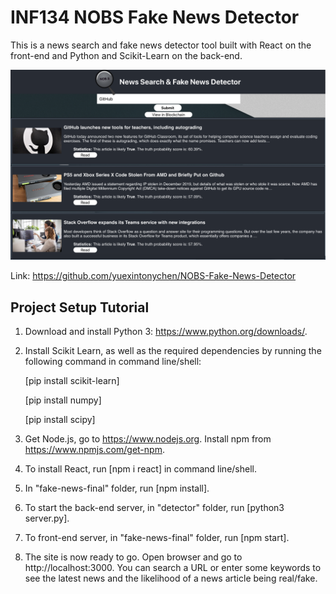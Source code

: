 # INF134 NOBS Fake News Detector

This is a news search and fake news detector tool built with React on the front-end and Python and Scikit-Learn on the back-end.

![Demo Screenshot](Demo.png)

Link: https://github.com/yuexintonychen/NOBS-Fake-News-Detector

## Project Setup Tutorial

1. Download and install Python 3: https://www.python.org/downloads/.

2. Install Scikit Learn, as well as the required dependencies by running the following command in command line/shell:

   [pip install scikit-learn]
   
   [pip install numpy]

   [pip install scipy]

3. Get Node.js, go to https://www.nodejs.org. Install npm from https://www.npmjs.com/get-npm.

4. To install React, run [npm i react] in command line/shell.

5. In "fake-news-final" folder, run [npm install].

6. To start the back-end server, in "detector" folder, run [python3 server.py].

7. To front-end server, in "fake-news-final" folder, run [npm start]. 

8. The site is now ready to go. Open browser and go to http://localhost:3000. You can search a URL or enter some keywords to see the latest news and the likelihood of a news article being real/fake.
